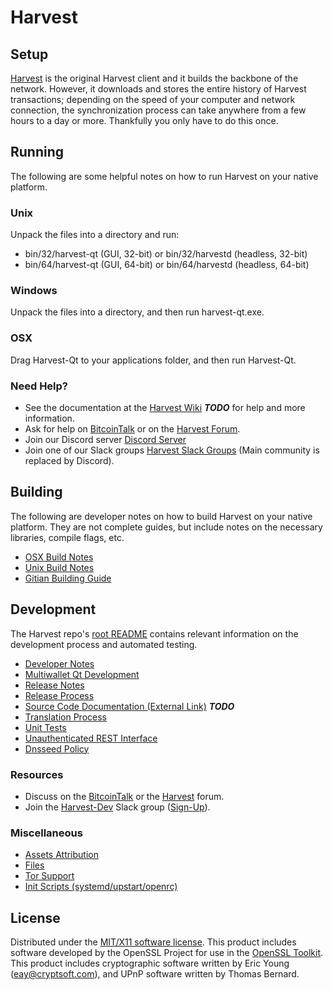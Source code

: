 Harvest
=====================

Setup
---------------------
[Harvest](http://harvest.org/wallet) is the original Harvest client and it builds the backbone of the network. However, it downloads and stores the entire history of Harvest transactions; depending on the speed of your computer and network connection, the synchronization process can take anywhere from a few hours to a day or more. Thankfully you only have to do this once.

Running
---------------------
The following are some helpful notes on how to run Harvest on your native platform.

### Unix

Unpack the files into a directory and run:

- bin/32/harvest-qt (GUI, 32-bit) or bin/32/harvestd (headless, 32-bit)
- bin/64/harvest-qt (GUI, 64-bit) or bin/64/harvestd (headless, 64-bit)

### Windows

Unpack the files into a directory, and then run harvest-qt.exe.

### OSX

Drag Harvest-Qt to your applications folder, and then run Harvest-Qt.

### Need Help?

* See the documentation at the [Harvest Wiki](https://en.bitcoin.it/wiki/Main_Page) ***TODO***
for help and more information.
* Ask for help on [BitcoinTalk](https://bitcointalk.org/index.php?topic=1262920.0) or on the [Harvest Forum](http://forum.harvest.org/).
* Join our Discord server [Discord Server](https://discord.harvest.org)
* Join one of our Slack groups [Harvest Slack Groups](https://harvest.org/slack-logins/) (Main community is replaced by Discord).

Building
---------------------
The following are developer notes on how to build Harvest on your native platform. They are not complete guides, but include notes on the necessary libraries, compile flags, etc.

- [OSX Build Notes](build-osx.md)
- [Unix Build Notes](build-unix.md)
- [Gitian Building Guide](gitian-building.md)

Development
---------------------
The Harvest repo's [root README](https://github.com/Harvest-Project/Harvest/blob/master/README.md) contains relevant information on the development process and automated testing.

- [Developer Notes](developer-notes.md)
- [Multiwallet Qt Development](multiwallet-qt.md)
- [Release Notes](release-notes.md)
- [Release Process](release-process.md)
- [Source Code Documentation (External Link)](https://dev.visucore.com/bitcoin/doxygen/) ***TODO***
- [Translation Process](translation_process.md)
- [Unit Tests](unit-tests.md)
- [Unauthenticated REST Interface](REST-interface.md)
- [Dnsseed Policy](dnsseed-policy.md)

### Resources

* Discuss on the [BitcoinTalk](https://bitcointalk.org/index.php?topic=1262920.0) or the [Harvest](http://forum.harvest.org/) forum.
* Join the [Harvest-Dev](https://harvest-dev.slack.com/) Slack group ([Sign-Up](https://harvest-dev.herokuapp.com/)).

### Miscellaneous
- [Assets Attribution](assets-attribution.md)
- [Files](files.md)
- [Tor Support](tor.md)
- [Init Scripts (systemd/upstart/openrc)](init.md)

License
---------------------
Distributed under the [MIT/X11 software license](http://www.opensource.org/licenses/mit-license.php).
This product includes software developed by the OpenSSL Project for use in the [OpenSSL Toolkit](https://www.openssl.org/). This product includes
cryptographic software written by Eric Young ([eay@cryptsoft.com](mailto:eay@cryptsoft.com)), and UPnP software written by Thomas Bernard.
